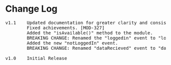 # Change Log
<pre>
v1.1	Updated documentation for greater clarity and consistency with other Titanium modules.
		Fixed achievements. [MOD-327]
		Added the "isAvailable()" method to the module.
		BREAKING CHANGE: Renamed the "loggedin" event to "loggedIn" (with an upper case I) for platform consistency.
		Added the new "notLoggedIn" event.
		BREAKING CHANGE: Renamed "dataRecieved" event to "dataReceived" (spelling fix).
		
v1.0    Initial Release
